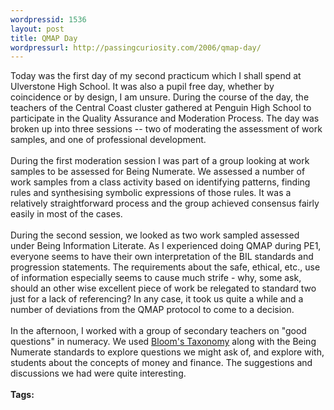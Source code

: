 ```yaml
--- 
wordpressid: 1536
layout: post
title: QMAP Day
wordpressurl: http://passingcuriosity.com/2006/qmap-day/
---
```

Today was the first day of my second practicum which I shall spend at Ulverstone High School. It was also a pupil free day, whether by coincidence or by design, I am unsure. During the course of the day, the teachers of the Central Coast cluster gathered at Penguin High School to participate in the Quality Assurance and Moderation Process. The day was broken up into three sessions -- two of moderating the assessment of work samples, and one of professional development. <br /><br />During the first moderation session I was part of a group looking at work samples to be assessed for Being Numerate. We assessed a number of work samples from a class activity based on identifying patterns, finding rules and synthesising symbolic expressions of those rules. It was a relatively straightforward process and the group achieved consensus fairly easily in most of the cases.<br /><br />During the second session, we looked as two work sampled assessed under <acronym>Being Information Literate<acronym>. As I experienced doing <acronym>QMAP</acronym> during PE1, everyone seems to have their own interpretation of the <acronym>BIL</acronym> standards and progression statements. The requirements about the safe, ethical, etc., use of information especially seems to cause much strife - why, some ask, should an other wise excellent piece of work be relegated to standard two just for a lack of referencing? In any case, it took us quite a while and a number of deviations from the <acronym>QMAP</acronym> protocol to come to a decision.<br /><br />In the afternoon, I worked with a group of secondary teachers on "good questions" in numeracy. We used <a href="http://en.wikipedia.org/wiki/Bloom%27s_Taxonomy">Bloom's Taxonomy</a> along with the <acronym>Being Numerate</acronym> standards to explore questions we might ask of, and explore with, students about the concepts of money and finance. The suggestions and discussions we had were quite interesting.<br /><br /><span class="tags"><strong>Tags:</strong><!--<br />--> <a rel="tag" href="http://del.icio.us/thsutton/"></a><!--<br />--></span>
